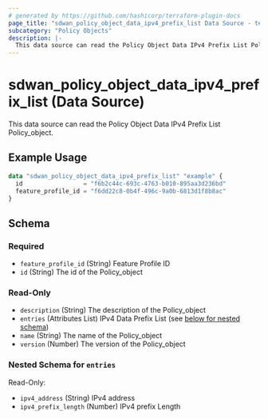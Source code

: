 ```yaml
---
# generated by https://github.com/hashicorp/terraform-plugin-docs
page_title: "sdwan_policy_object_data_ipv4_prefix_list Data Source - terraform-provider-sdwan"
subcategory: "Policy Objects"
description: |-
  This data source can read the Policy Object Data IPv4 Prefix List Policy_object.
---
```


# sdwan_policy_object_data_ipv4_prefix_list (Data Source)

This data source can read the Policy Object Data IPv4 Prefix List Policy_object.

## Example Usage

```terraform
data "sdwan_policy_object_data_ipv4_prefix_list" "example" {
  id                 = "f6b2c44c-693c-4763-b010-895aa3d236bd"
  feature_profile_id = "f6dd22c8-0b4f-496c-9a0b-6813d1f8b8ac"
}
```

<!-- schema generated by tfplugindocs -->
## Schema

### Required

- `feature_profile_id` (String) Feature Profile ID
- `id` (String) The id of the Policy_object

### Read-Only

- `description` (String) The description of the Policy_object
- `entries` (Attributes List) IPv4 Data Prefix List (see [below for nested schema](#nestedatt--entries))
- `name` (String) The name of the Policy_object
- `version` (Number) The version of the Policy_object

<a id="nestedatt--entries"></a>
### Nested Schema for `entries`

Read-Only:

- `ipv4_address` (String) IPv4 address
- `ipv4_prefix_length` (Number) IPv4 prefix Length
